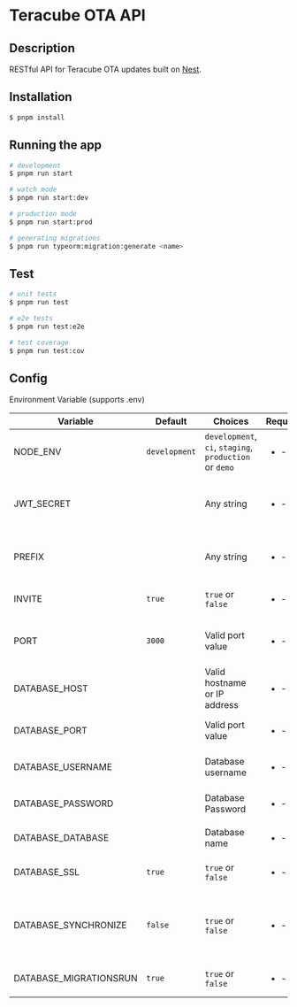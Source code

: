 # Teracube OTA API

## Description

RESTful API for Teracube OTA updates built on [Nest](https://github.com/nestjs/nest).

## Installation

```bash
$ pnpm install
```

## Running the app

```bash
# development
$ pnpm run start

# watch mode
$ pnpm run start:dev

# production mode
$ pnpm run start:prod

# generating migrations
$ pnpm run typeorm:migration:generate <name>
```

## Test

```bash
# unit tests
$ pnpm run test

# e2e tests
$ pnpm run test:e2e

# test coverage
$ pnpm run test:cov
```

## Config

Environment Variable (supports .env)

| Variable               | Default       | Choices                                                 | Required                 | Description                                                        |
|------------------------|---------------|---------------------------------------------------------|--------------------------|--------------------------------------------------------------------|
| NODE_ENV               | `development` | `development`, `ci`, `staging`, `production` or `demo`  | <ul><li>- [ ] </li></ul> | Environment for Nodejs                                             |
| JWT_SECRET             |               | Any string                                              | <ul><li>- [x] </li></ul> | Secret for encoding JWTs (Really keep this secret)                 |
| PREFIX                 |               | Any string                                              | <ul><li>- [ ] </li></ul> | Prefix in front of every API route                                 |
| INVITE                 | `true`        | `true` or `false`                                       | <ul><li>- [ ] </li></ul> | Require invites for registration                                   |
| PORT                   | `3000`        | Valid port value                                        | <ul><li>- [ ] </li></ul> | Port to run this application on                                    |
| DATABASE_HOST          |               | Valid hostname or IP address                            | <ul><li>- [x] </li></ul> | Host of Postgres database                                          |
| DATABASE_PORT          |               | Valid port value                                        | <ul><li>- [x] </li></ul> | Port of Postgres database                                          |
| DATABASE_USERNAME      |               | Database username                                       | <ul><li>- [x] </li></ul> | Username of Postgres database                                      |
| DATABASE_PASSWORD      |               | Database Password                                       | <ul><li>- [x] </li></ul> | Password of Postgres database                                      |
| DATABASE_DATABASE      |               | Database name                                           | <ul><li>- [x] </li></ul> | Database mame                                                      |
| DATABASE_SSL           | `true`        | `true` or `false`                                       | <ul><li>- [ ] </li></ul> | Use SSL to connect to database                                     |
| DATABASE_SYNCHRONIZE   | `false`       | `true` or `false`                                       | <ul><li>- [ ] </li></ul> | Synchronize entities to database (shouldn't be used in production) |
| DATABASE_MIGRATIONSRUN | `true`        | `true` or `false`                                       | <ul><li>- [ ] </li></ul> | Run missing migrations on start                                    |
